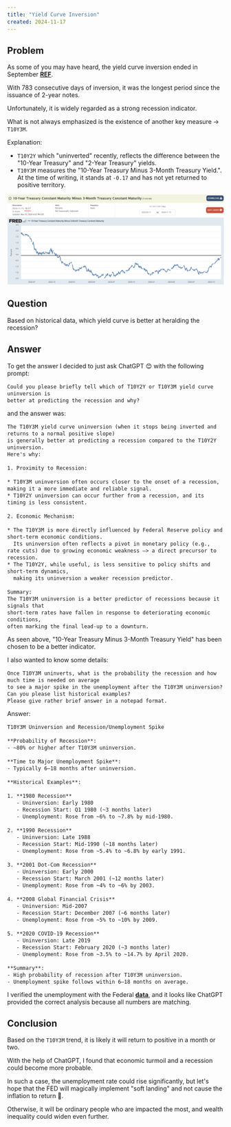 ```yaml
---
title: "Yield Curve Inversion"
created: 2024-11-17
---
```


## Problem

As some of you may have heard, the yield curve inversion ended in
September [**REF**](https://www.usfunds.com/resource/the-yield-curve-inversion-just-ended-but-economic-risks-remain/).

With 783 consecutive days of inversion, it was the longest period since the issuance of 2-year notes.

Unfortunately, it is widely regarded as a strong recession indicator.

What is not always emphasized is the existence of another key measure -> `T10Y3M`.

Explanation:

* `T10Y2Y` which "uninverted" recently, reflects the difference between the "10-Year Treasury" and "2-Year Treasury"
  yields.
* `T10Y3M` measures the "10-Year Treasury Minus 3-Month Treasury Yield.". At the time of writing, it stands at `-0.17`
  and has not yet returned to positive territory.

[![T10Y3M chart](T10Y3M.png)](https://fred.stlouisfed.org/series/T10Y3M)

## Question

Based on historical data, which yield curve is better at heralding the recession?

## Answer

To get the answer I decided to just ask ChatGPT 😊 with the following prompt:

```text
Could you please briefly tell which of T10Y2Y or T10Y3M yield curve uninversion is 
better at predicting the recession and why?
```

and the answer was:

```text
The T10Y3M yield curve uninversion (when it stops being inverted and returns to a normal positive slope) 
is generally better at predicting a recession compared to the T10Y2Y uninversion. 
Here's why:

1. Proximity to Recession:

* T10Y3M uninversion often occurs closer to the onset of a recession, making it a more immediate and reliable signal.
* T10Y2Y uninversion can occur further from a recession, and its timing is less consistent.

2. Economic Mechanism:

* The T10Y3M is more directly influenced by Federal Reserve policy and short-term economic conditions. 
  Its uninversion often reflects a pivot in monetary policy (e.g., rate cuts) due to growing economic weakness —> a direct precursor to recession.
* The T10Y2Y, while useful, is less sensitive to policy shifts and short-term dynamics, 
  making its uninversion a weaker recession predictor.

Summary:
The T10Y3M uninversion is a better predictor of recessions because it signals that 
short-term rates have fallen in response to deteriorating economic conditions, 
often marking the final lead-up to a downturn.
```

As seen above, "10-Year Treasury Minus 3-Month Treasury Yield" has been chosen to be a better indicator.

I also wanted to know some details:

```text
Once T10Y3M uninverts, what is the probability the recession and how much time is needed on average 
to see a major spike in the unemployment after the T10Y3M uninversion?
Can you please list historical examples?
Please give rather brief answer in a notepad format.
```

Answer:

```text
T10Y3M Uninversion and Recession/Unemployment Spike

**Probability of Recession**: 
- ~80% or higher after T10Y3M uninversion.

**Time to Major Unemployment Spike**: 
- Typically 6–18 months after uninversion.

**Historical Examples**:

1. **1980 Recession**
   - Uninversion: Early 1980
   - Recession Start: Q1 1980 (~3 months later)
   - Unemployment: Rose from ~6% to ~7.8% by mid-1980.

2. **1990 Recession**
   - Uninversion: Late 1988
   - Recession Start: Mid-1990 (~18 months later)
   - Unemployment: Rose from ~5.4% to ~6.8% by early 1991.

3. **2001 Dot-Com Recession**
   - Uninversion: Early 2000
   - Recession Start: March 2001 (~12 months later)
   - Unemployment: Rose from ~4% to ~6% by 2003.

4. **2008 Global Financial Crisis**
   - Uninversion: Mid-2007
   - Recession Start: December 2007 (~6 months later)
   - Unemployment: Rose from ~5% to ~10% by 2009.

5. **2020 COVID-19 Recession**
   - Uninversion: Late 2019
   - Recession Start: February 2020 (~3 months later)
   - Unemployment: Rose from ~3.5% to ~14.7% by April 2020.

**Summary**:
- High probability of recession after T10Y3M uninversion.
- Unemployment spike follows within 6–18 months on average.
```

I verified the unemployment with the Federal [**data**](https://fred.stlouisfed.org/series/UNRATE), and
it looks like ChatGPT provided the correct analysis because all numbers are matching.

## Conclusion

Based on the `T10Y3M` trend, it is likely it will return to positive in a month or two.

With the help of ChatGPT, I found that economic turmoil and a recession could become more probable.

In such a case, the unemployment rate could rise significantly, but let's hope that the FED will magically 
implement "soft landing" and not cause the inflation to return 🙏.

Otherwise, it will be ordinary people who are impacted the most, and wealth inequality could widen even further.

